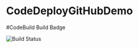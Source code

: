 # CodeDeployGitHubDemo

#CodeBuild Build Badge

![Build Status](https://codebuild.us-east-1.amazonaws.com/badges?uuid=eyJlbmNyeXB0ZWREYXRhIjoiZXM3NDV2N3QvYVIrVXZaK1NueDc1RHpXUnFaMVh2NzlpMzRvZjMyMTU2TGRGdEJZcCtoYmUwYTRoNDQxQy9COFBPTzNwRUE4RGxla2U3dzJuNnhtTlRVPSIsIml2UGFyYW1ldGVyU3BlYyI6IlEyYUVPcWtQRXJmTWFTSFEiLCJtYXRlcmlhbFNldFNlcmlhbCI6MX0%3D&branch=master)
